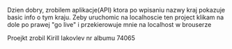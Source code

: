 Dzien dobry, zrobilem aplikacje(API) ktora po wpisaniu nazwy kraj pokazuje basic info o tym kraju.
Zeby uruchomic na localhoscie ten project klikam na dole po prawej "go live" i przekierowuje mnie na localhost w brouserze


Proejkt zrobil Kirill Iakovlev
nr albumu 74065
